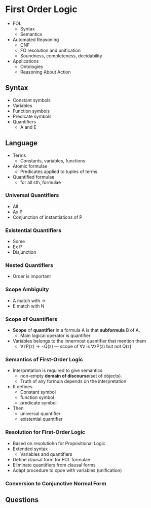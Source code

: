 # First Order Logic

+ FOL
  + Syntax
  + Semantics
+ Automated Reasoning
  + CNF
  + FO resolution and unification
  + Soundness, completeness, decidability
+ Applications
  + Ontologies
  + Reasoning About Action

## Syntax

+ Constant symbols
+ Variables
+ Function symbols
+ Predicate symbols
+ Quantifiers
  + A and E

## Language

+ Terms
  + Constants, variables, functions
+ Atomic formulae
  + Predicates applied to tuples of terms
+ Quantified formulae
  + for all sth, formulae

### Universal Quantifiers

+ All
+ Ax P
+ Conjunction of instantiations of P

### Existential Quantifiers

+ Some
+ Ex P
+ Disjunction

### Nested Quantifiers

+ Order is important

### Scope Ambiguity

+ A match with ->
+ E match with N

### Scope of Quantifiers

+ **Scope** of **quantifier** in a formula A is that **subformula** B of A.
  + Main logical operator is quantifier
+ Variables belongs to the innermost quantifier that mention them
  + ∀zP(z) → ¬Q(z) — scope of ∀z is ∀zP(z) but not Q(z)

### Semantics of First-Order Logic

+ Interpretation is required to give semantics
  + non-empty **domain of discourse**(set of objects).
  + Truth of any formula depends on the interpretation
+ It defines
  + Constant symbol
  + function symbol
  + predicate symbol
+ Then
  + universal quantifier
  + existential quantifier

### Resolution for First-Order Logic

+ Based on resolutiohn for Propositional Logic
+ Extended syntax
  + Variables and quantifiers
+ Define clausal form for FOL formulae
+ Eliminate quantifiers from clausal forms
+ Adapt procedure to cpoe with variables (unification)

### Conversion to Conjunctive Normal Form



## Questions
